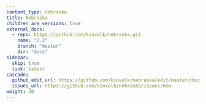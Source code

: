```yaml
---
content_type: nebraska
title: Nebraska
children_are_versions: true
external_docs:
  - repo: https://github.com/kinvolk/nebraska.git
    name: "2.2"
    branch: "master"
    dir: "docs"
sidebar:
  skip: true
  link: latest
cascade:
  github_edit_url: https://github.com/kinvolk/nebraska/edit/master/docs/
  issues_url: https://github.com/kinvolk/nebraska/issues/new
weight: 40
---
```

